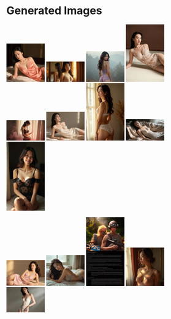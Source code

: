 # Generated Images



<img src="2025_09_02_01.webp" width="100"/> <img src="2025_09_02_02.webp" width="100"/> <img src="2025_09_02_03.webp" width="100"/> <img src="2025_09_02_04.webp" width="100"/> <img src="2025_09_02_05.webp" width="100"/> <img src="2025_09_02_06.webp" width="100"/> <img src="2025_09_02_07.webp" width="100"/> <img src="2025_09_02_08.webp" width="100"/> <img src="2025_09_02_09.webp" width="100"/>

<img src="2025_09_02_10.webp" width="100"/> <img src="2025_09_02_11.webp" width="100"/> <img src="2025_09_02_12.webp" width="100"/> <img src="2025_09_02_13.webp" width="100"/> <img src="2025_09_02_14.webp" width="100"/>